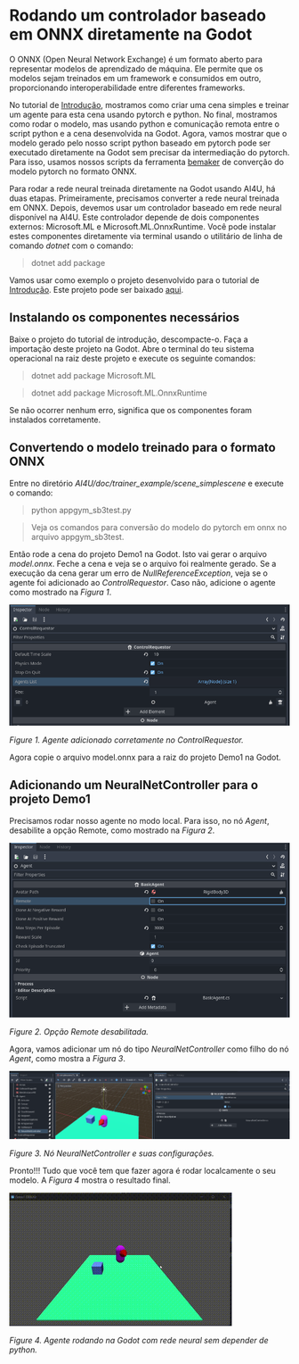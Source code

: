 # Rodando um controlador baseado em ONNX diretamente na Godot
O ONNX (Open Neural Network Exchange) é um formato aberto para representar modelos de aprendizado de máquina. Ele permite que os modelos sejam treinados em um framework e consumidos em outro, proporcionando interoperabilidade entre diferentes frameworks.

No tutorial de [Introdução](introduction.md), mostramos como criar uma cena simples e treinar um agente para esta cena usando pytorch e python. No final, mostramos como rodar o modelo, mas usando python e comunicação remota entre o script python e a cena desenvolvida na Godot. Agora, vamos mostrar que o modelo gerado pelo nosso script python baseado em pytorch pode ser executado diretamente na Godot sem precisar da intermediação do pytorch. Para isso, usamos nossos scripts da ferramenta [bemaker](https/github.com/gilzamir18/bemaker) de converção do modelo pytorch no formato ONNX.

Para rodar a rede neural treinada diretamente na Godot usando AI4U, há duas etapas. Primeiramente, precisamos converter a rede neural treinada em ONNX. Depois, devemos usar um controlador baseado em rede neural disponível na AI4U. Este controlador depende de dois componentes externos: Microsoft.ML e Microsoft.ML.OnnxRuntime. Você pode instalar estes componentes diretamente via terminal usando o utilitário de linha de comando *dotnet* com o comando:

> dotnet add package <nomedopacote>

Vamos usar como exemplo o projeto desenvolvido para o tutorial de [Introdução](introduction.md). Este projeto pode ser baixado [aqui](https://1drv.ms/u/s!AkkX5pv0cl3aieYYTQz_d9S1kVhJAQ?e=rlCgnh).

## Instalando os componentes necessários
Baixe o projeto do tutorial de introdução, descompacte-o. Faça a importação deste projeto na Godot. Abre o terminal do teu sistema operacional na raiz deste projeto e execute os seguinte comandos:

> dotnet add package Microsoft.ML

> dotnet add package Microsoft.ML.OnnxRuntime

Se não ocorrer nenhum erro, significa que os componentes foram instalados corretamente.

## Convertendo o modelo treinado para o formato ONNX
Entre no diretório *AI4U/doc/trainer_example/scene_simplescene* e execute o comando:

> python  appgym_sb3test.py

> Veja os comandos para conversão do modelo do pytorch em onnx no arquivo appgym_sb3test.

Então rode a cena do projeto Demo1 na Godot. Isto vai gerar o arquivo *model.onnx*. Feche a cena e veja se o arquivo foi realmente gerado. Se a execução da cena gerar um erro de *NullReferenceException*, veja se o agente foi adicionado ao *ControlRequestor*. Caso não, adicione o agente como mostrado na *Figura 1*.

![figure](img/onnxutils_fig1.png)

*Figure 1. Agente adicionado corretamente no ControlRequestor.*

Agora copie o arquivo model.onnx para a raiz do projeto Demo1 na Godot.

## Adicionando um NeuralNetController para o projeto Demo1

Precisamos rodar nosso agente no modo local. Para isso, no nó *Agent*, desabilite a opção Remote, como mostrado na *Figura 2*.

![figure](img/onnxutils_fig2.png)

*Figure 2. Opção Remote desabilitada.*

Agora, vamos adicionar um nó do tipo *NeuralNetController* como filho do nó *Agent*, como mostra a *Figura 3*.

![figure](img/onnxutils_fig3.png)

*Figure 3. Nó NeuralNetController e suas configurações.*

Pronto!!! Tudo que você tem que fazer agora é rodar localcamente o seu modelo. A *Figura 4* mostra o resultado final.

![figure](img/GodotDemo1_4.gif)

*Figure 4. Agente rodando na Godot com rede neural sem depender de python.*


